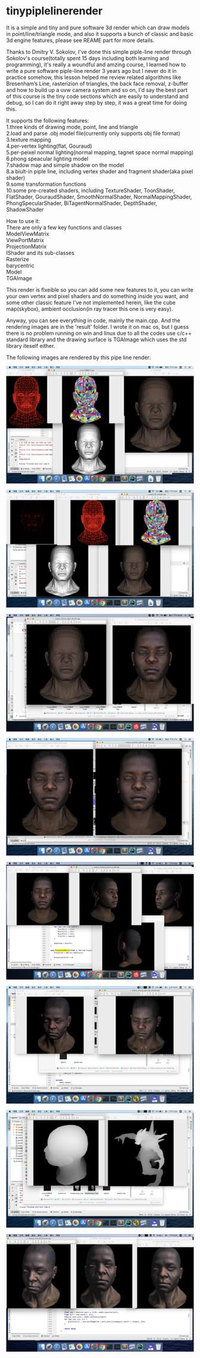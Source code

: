 # tinypiplelinerender
It is a simple and tiny and pure software 3d render which can draw models in point/line/triangle mode, and also it supports a bunch of classic and basic 3d engine features, please see REAME part for more details.  

Thanks to Dmitry V. Sokolov, I've done this simple piple-line render through Sokolov's course(totally spent 15 days including both learning and programming), it's really a woundful and amzing course, I learned how to write a pure software piple-line render 3 years ago but I never do it in practice somehow, this lesson helped me review related algorithms like Bresenham’s Line, rasterizion of triangles, the back face removal, z-buffer and how to build up a uvw camera system and so on, I'd say the best part of this course is the tiny code sections which are easily to understand and debug, so I can do it right away step by step, it was a great time for doing this.  

It supports the following features:   
1.three kinds of drawing mode, point, line and triangle  
2.load and parse .obj model file(currently only supports obj file format)  
3.texture mapping  
4.per-vertex lighting(flat, Gouraud)  
5.per-peixel normal lighting(normal mapping, tagnet space normal mapping)  
6.phong speacular lighting model  
7.shadow map and simple shadow on the model  
8.a biult-in piple line, including vertex shader and fragment shader(aka pixel shader)  
9.some transformation functions  
10.some pre-created shaders, including TextureShader, ToonShader, FlatShader, GouraudShader, SmoothNormalShader,
NormalMappingShader, PhongSpecularShader, BiTagentNormalShader, DepthShader, ShadowShader  
 
How to use it:  
There are only a few key functions and classes  
ModelViewMatrix  
ViewPortMatrix  
ProjectionMatrix  
IShader and its sub-classes  
Rasterize  
barycentric  
Model  
TGAImage  
  
This render is flxeible so you can add some new features to it, you can write your own vertex and pixel shaders and do
something inside you want, and some other classic feature I've not implemented herein, like the cube map(skybox),
ambient occlusion(in ray tracer this one is very easy).  
  
Anyway, you can see everything in code, mainly the main.cpp. And the rendering images are in the 'result' folder.
I wrote it on mac os, but I guess there is no problem running on win and linux due to all the codes use c/c++ standard 
library and the drawing surface is TGAImage which uses the std library iteself either.  

The following images are rendered by this pipe line render:

![Image text](https://github.com/wenxiwu777/tinypiplelinerender/blob/master/result/%E6%88%AA%E5%B1%8F2020-06-05%20%E4%B8%8B%E5%8D%882.58.03.png)

![Image text](https://github.com/wenxiwu777/tinypiplelinerender/blob/master/result/%E6%88%AA%E5%B1%8F2020-06-05%20%E4%B8%8B%E5%8D%883.09.33.png)

![Image text](https://github.com/wenxiwu777/tinypiplelinerender/blob/master/result/%E6%88%AA%E5%B1%8F2020-06-06%20%E4%B8%8B%E5%8D%8810.24.54.png)

![Image text](https://github.com/wenxiwu777/tinypiplelinerender/blob/master/result/%E6%88%AA%E5%B1%8F2020-06-07%20%E4%B8%8B%E5%8D%882.19.37.png)

![Image text](https://github.com/wenxiwu777/tinypiplelinerender/blob/master/result/%E6%88%AA%E5%B1%8F2020-06-08%20%E4%B8%8B%E5%8D%888.26.47.png)

![Image text](https://github.com/wenxiwu777/tinypiplelinerender/blob/master/result/%E6%88%AA%E5%B1%8F2020-06-15%20%E4%B8%8A%E5%8D%8810.31.34.png)

![Image text](https://github.com/wenxiwu777/tinypiplelinerender/blob/master/result/%E6%88%AA%E5%B1%8F2020-06-15%20%E4%B8%8B%E5%8D%882.05.41.png)

![Image text](https://github.com/wenxiwu777/tinypiplelinerender/blob/master/result/%E6%88%AA%E5%B1%8F2020-06-15%20%E4%B8%8B%E5%8D%886.25.47.png)
